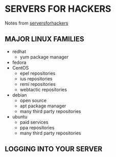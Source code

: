 # SERVERS FOR HACKERS

Notes from [serversforhackers](https://serversforhackers.com)

## MAJOR LINUX FAMILIES

- redhat
  - yum package manager
- fedora
- CentOS
  - epel repositories
  - ius repositories
  - remi repositories
  - webtactic repositories
- debian
  - open source
  - apt package manager
  - many third party repositories
- ubuntu
  - paid services
  - ppa repositories
  - many third party repositories

## LOGGING INTO YOUR SERVER

